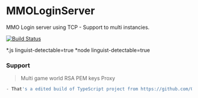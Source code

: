 # MMOLoginServer
MMO Login server using TCP - Support to multi instancies.

[![Build Status](https://travis-ci.org/mattcg/language-tags.png?branch=master)](https://travis-ci.org/mattcg/language-tags)

*.js linguist-detectable=true
*node linguist-detectable=true

### Support
> Multi game world
> RSA PEM keys
> Proxy

```js
- That's a edited build of TypeScript project from https://github.com/OTCv8/OpenTibiaLoginServer
```

